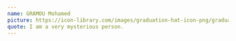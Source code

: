 ```yaml
---
name: GRAMOU Mohamed
picture: https://icon-library.com/images/graduation-hat-icon-png/graduation-hat-icon-png-29.jpg
quote: I am a very mysterious person.
---
```

